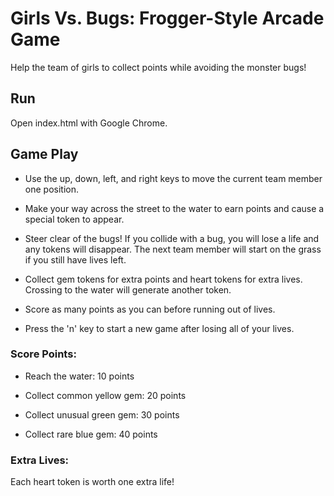 # Girls Vs. Bugs: Frogger-Style Arcade Game

Help the team of girls to collect points while avoiding the monster bugs!

## Run

Open index.html with Google Chrome.

## Game Play

* Use the up, down, left, and right keys to move the current team member one position.

* Make your way across the street to the water to earn points and cause a special token to appear.

* Steer clear of the bugs!  If you collide with a bug, you will lose a life and any tokens will disappear.  The next team member will start on the grass if you still have lives left.

* Collect gem tokens for extra points and heart tokens for extra lives.  Crossing to the water will generate another token.

* Score as many points as you can before running out of lives.

* Press the 'n' key to start a new game after losing all of your lives.


### Score Points:

* Reach the water: 10 points

* Collect common yellow gem: 20 points

* Collect unusual green gem: 30 points

* Collect rare blue gem: 40 points

### Extra Lives:

Each heart token is worth one extra life!